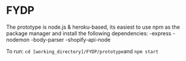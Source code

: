 # FYDP


The prototype is node.js & heroku-based, its easiest to use npm as the package manager and install the following dependencies:
-express
-nodemon
-body-parser
-shopify-api-node

To run:
`cd [working_directory]/FYDP/prototype`and
`npm start`
